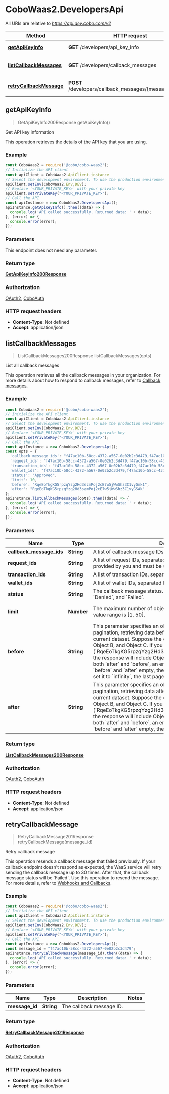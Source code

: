 # CoboWaas2.DevelopersApi

All URIs are relative to *https://api.dev.cobo.com/v2*

Method | HTTP request | Description
------------- | ------------- | -------------
[**getApiKeyInfo**](DevelopersApi.md#getApiKeyInfo) | **GET** /developers/api_key_info | Get API key information
[**listCallbackMessages**](DevelopersApi.md#listCallbackMessages) | **GET** /developers/callback_messages | List all callback messages
[**retryCallbackMessage**](DevelopersApi.md#retryCallbackMessage) | **POST** /developers/callback_messages/{message_id}/retry | Retry callback message



## getApiKeyInfo

> GetApiKeyInfo200Response getApiKeyInfo()

Get API key information

This operation retrieves the details of the API key that you are using.

### Example

```javascript
const CoboWaas2 = require('@cobo/cobo-waas2');
// Initialize the API client
const apiClient = CoboWaas2.ApiClient.instance
// Select the development environment. To use the production environment, replace `Env.DEV` with `Env.PROD`
apiClient.setEnv(CoboWaas2.Env.DEV);
// Replace `<YOUR_PRIVATE_KEY>` with your private key
apiClient.setPrivateKey("<YOUR_PRIVATE_KEY>");
// Call the API
const apiInstance = new CoboWaas2.DevelopersApi();
apiInstance.getApiKeyInfo().then((data) => {
  console.log('API called successfully. Returned data: ' + data);
}, (error) => {
  console.error(error);
});

```

### Parameters

This endpoint does not need any parameter.

### Return type

[**GetApiKeyInfo200Response**](GetApiKeyInfo200Response.md)

### Authorization

[OAuth2](../README.md#OAuth2), [CoboAuth](../README.md#CoboAuth)

### HTTP request headers

- **Content-Type**: Not defined
- **Accept**: application/json


## listCallbackMessages

> ListCallbackMessages200Response listCallbackMessages(opts)

List all callback messages

This operation retrieves all the callback messages in your organization.  For more details about how to respond to callback messages, refer to [Callback messages](https://www.cobo.com/developers/v2/guides/webhooks-callbacks/set-up-endpoint#callback-messages). 

### Example

```javascript
const CoboWaas2 = require('@cobo/cobo-waas2');
// Initialize the API client
const apiClient = CoboWaas2.ApiClient.instance
// Select the development environment. To use the production environment, replace `Env.DEV` with `Env.PROD`
apiClient.setEnv(CoboWaas2.Env.DEV);
// Replace `<YOUR_PRIVATE_KEY>` with your private key
apiClient.setPrivateKey("<YOUR_PRIVATE_KEY>");
// Call the API
const apiInstance = new CoboWaas2.DevelopersApi();
const opts = {
  'callback_message_ids': "f47ac10b-58cc-4372-a567-0e02b2c3d479,f47ac10b-58cc-4372-a567-0e02b2c3d479",
  'request_ids': "f47ac10b-58cc-4372-a567-0e02b2c3d479,f47ac10b-58cc-4372-a567-0e02b2c3d479",
  'transaction_ids': "f47ac10b-58cc-4372-a567-0e02b2c3d479,f47ac10b-58cc-4372-a567-0e02b2c3d479",
  'wallet_ids': "f47ac10b-58cc-4372-a567-0e02b2c3d479,f47ac10b-58cc-4372-a567-0e02b2c3d479",
  'status': "Approved",
  'limit': 10,
  'before': "RqeEoTkgKG5rpzqYzg2Hd3szmPoj2cE7w5jWwShz3C1vyGmk1",
  'after': "RqeEoTkgKG5rpzqYzg2Hd3szmPoj2cE7w5jWwShz3C1vyGSAk"
};
apiInstance.listCallbackMessages(opts).then((data) => {
  console.log('API called successfully. Returned data: ' + data);
}, (error) => {
  console.error(error);
});

```

### Parameters


Name | Type | Description  | Notes
------------- | ------------- | ------------- | -------------
 **callback_message_ids** | **String**| A list of callback message IDs, separated by commas. | [optional] 
 **request_ids** | **String**| A list of request IDs, separated by commas. The request ID is provided by you and must be unique within your organization. | [optional] 
 **transaction_ids** | **String**| A list of transaction IDs, separated by commas. | [optional] 
 **wallet_ids** | **String**| A list of wallet IDs, separated by commas. | [optional] 
 **status** | **String**| The callback message status. Possible values include &#x60;Approved&#x60;, &#x60;Denied&#x60;, and &#x60;Failed&#x60;. | [optional] 
 **limit** | **Number**| The maximum number of objects to return. For most operations, the value range is [1, 50]. | [optional] [default to 10]
 **before** | **String**| This parameter specifies an object ID as a starting point for pagination, retrieving data before the specified object relative to the current dataset.    Suppose the current data is ordered as Object A, Object B, and Object C.  If you set &#x60;before&#x60; to the ID of Object C (&#x60;RqeEoTkgKG5rpzqYzg2Hd3szmPoj2cE7w5jWwShz3C1vyGSAk&#x60;), the response will include Object B and Object A.    **Notes**:   - If you set both &#x60;after&#x60; and &#x60;before&#x60;, an error will occur. - If you leave both &#x60;before&#x60; and &#x60;after&#x60; empty, the first page of data is returned. - If you set it to &#x60;infinity&#x60;, the last page of data is returned.  | [optional] 
 **after** | **String**| This parameter specifies an object ID as a starting point for pagination, retrieving data after the specified object relative to the current dataset.    Suppose the current data is ordered as Object A, Object B, and Object C. If you set &#x60;after&#x60; to the ID of Object A (&#x60;RqeEoTkgKG5rpzqYzg2Hd3szmPoj2cE7w5jWwShz3C1vyGSAk&#x60;), the response will include Object B and Object C.    **Notes**:   - If you set both &#x60;after&#x60; and &#x60;before&#x60;, an error will occur. - If you leave both &#x60;before&#x60; and &#x60;after&#x60; empty, the first page of data is returned.  | [optional] 

### Return type

[**ListCallbackMessages200Response**](ListCallbackMessages200Response.md)

### Authorization

[OAuth2](../README.md#OAuth2), [CoboAuth](../README.md#CoboAuth)

### HTTP request headers

- **Content-Type**: Not defined
- **Accept**: application/json


## retryCallbackMessage

> RetryCallbackMessage201Response retryCallbackMessage(message_id)

Retry callback message

This operation resends a callback message that failed previously.  If your callback endpoint doesn&#39;t respond as expected, the WaaS service will retry sending the callback message up to 30 times. After that, the callback message status will be &#x60;Failed&#x60;. Use this operation to resend the message. For more details, refer to [Webhooks and Callbacks](https://www.cobo.com/developers/v2/guides/webhooks-callbacks/set-up-endpoint#callback-messages). 

### Example

```javascript
const CoboWaas2 = require('@cobo/cobo-waas2');
// Initialize the API client
const apiClient = CoboWaas2.ApiClient.instance
// Select the development environment. To use the production environment, replace `Env.DEV` with `Env.PROD`
apiClient.setEnv(CoboWaas2.Env.DEV);
// Replace `<YOUR_PRIVATE_KEY>` with your private key
apiClient.setPrivateKey("<YOUR_PRIVATE_KEY>");
// Call the API
const apiInstance = new CoboWaas2.DevelopersApi();
const message_id = "f47ac10b-58cc-4372-a567-0e02b2c3d479";
apiInstance.retryCallbackMessage(message_id).then((data) => {
  console.log('API called successfully. Returned data: ' + data);
}, (error) => {
  console.error(error);
});

```

### Parameters


Name | Type | Description  | Notes
------------- | ------------- | ------------- | -------------
 **message_id** | **String**| The callback message ID. | 

### Return type

[**RetryCallbackMessage201Response**](RetryCallbackMessage201Response.md)

### Authorization

[OAuth2](../README.md#OAuth2), [CoboAuth](../README.md#CoboAuth)

### HTTP request headers

- **Content-Type**: Not defined
- **Accept**: application/json

